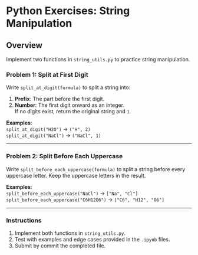 # Python Exercises: String Manipulation

## Overview
Implement two functions in `string_utils.py` to practice string manipulation.

### Problem 1: Split at First Digit
Write `split_at_digit(formula)` to split a string into:
1. **Prefix**: The part before the first digit.
2. **Number**: The first digit onward as an integer.  
If no digits exist, return the original string and `1`.

**Examples**:  
`split_at_digit("H2O")` → `("H", 2)`  
`split_at_digit("NaCl")` → `("NaCl", 1)`  

---

### Problem 2: Split Before Each Uppercase
Write `split_before_each_uppercase(formula)` to split a string before every uppercase letter. Keep the uppercase letters in the result.

**Examples**:  
`split_before_each_uppercase("NaCl")` → `["Na", "Cl"]`  
`split_before_each_uppercase("C6H12O6")` → `["C6", "H12", "O6"]`  

---

### Instructions
1. Implement both functions in `string_utils.py`.
2. Test with examples and edge cases provided in the `.ipynb` files.
3. Submit by commit the completed file.
